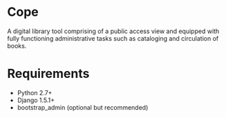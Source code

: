 Cope
====

A digital library tool comprising of a public access view and equipped with fully functioning administrative tasks such as cataloging and circulation of books.

Requirements
====

- Python 2.7+
- Django 1.5.1+
- bootstrap_admin (optional but recommended)